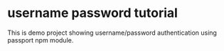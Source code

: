 # username password tutorial

This is demo project showing username/password authentication using passport npm module.
